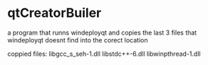 # qtCreatorBuiler
 
a program that runns windeployqt and copies the last 3 files that windeployqt doesnt find into the corect location

coppied files:
	libgcc_s_seh-1.dll
	libstdc++-6.dll
	libwinpthread-1.dll
